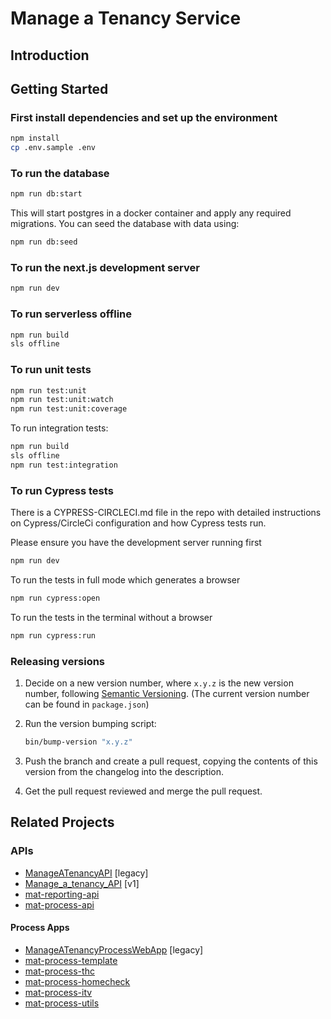 # Manage a Tenancy Service

## Introduction

## Getting Started

### First install dependencies and set up the environment

```bash
npm install
cp .env.sample .env
```

### To run the database

```bash
npm run db:start
```

This will start postgres in a docker container and apply any required migrations. You can seed the database with data using:

```bash
npm run db:seed
```

### To run the next.js development server

```bash
npm run dev
```

### To run serverless offline

```bash
npm run build
sls offline
```

### To run unit tests

```bash
npm run test:unit
npm run test:unit:watch
npm run test:unit:coverage
```

To run integration tests:

```bash
npm run build
sls offline
npm run test:integration
```

### To run Cypress tests

There is a CYPRESS-CIRCLECI.md file in the repo with detailed instructions on Cypress/CircleCi configuration and how Cypress tests run.

Please ensure you have the development server running first

```bash
npm run dev
```

To run the tests in full mode which generates a browser

```bash
npm run cypress:open
```

To run the tests in the terminal without a browser

```bash
npm run cypress:run
```

### Releasing versions

1. Decide on a new version number, where `x.y.z` is the new version
   number, following [Semantic Versioning](https://semver.org/spec/v2.0.0.html). (The current version number can be found in `package.json`)

2. Run the version bumping script:

   ```sh
   bin/bump-version "x.y.z"
   ```

3. Push the branch and create a pull request, copying the contents of this
   version from the changelog into the description.

4. Get the pull request reviewed and merge the pull request.

## Related Projects

### APIs

- [ManageATenancyAPI](https://github.com/LBHackney-IT/ManageATenancyAPI) [legacy]
- [Manage_a_tenancy_API](https://github.com/LBHackney-IT/Manage_a_tenancy_API) [v1]
- [mat-reporting-api](https://github.com/LBHackney-IT/mat-reporting-api)
- [mat-process-api](https://github.com/LBHackney-IT/mat-process-api)

#### Process Apps

- [ManageATenancyProcessWebApp](https://github.com/LBHackney-IT/ManageATenancyProcessWebApp) [legacy]
- [mat-process-template](https://github.com/LBHackney-IT/mat-process-template)
- [mat-process-thc](https://github.com/LBHackney-IT/mat-process-thc)
- [mat-process-homecheck](https://github.com/LBHackney-IT/mat-process-homecheck)
- [mat-process-itv](https://github.com/LBHackney-IT/mat-process-itv)
- [mat-process-utils](https://github.com/LBHackney-IT/mat-process-utils)
